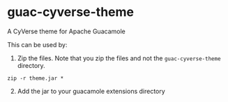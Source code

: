 # guac-cyverse-theme
A CyVerse theme for Apache Guacamole

This can be used by:

1. Zip the files. Note that you zip the files and not the `guac-cyverse-theme` directory.
  ```
  zip -r theme.jar *
  ```

2. Add the jar to your guacamole extensions directory
